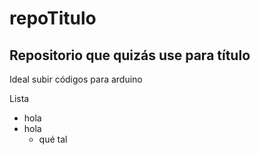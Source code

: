 # repoTitulo

## Repositorio que quizás use para título

Ideal subir códigos para arduino

Lista

* hola
* hola
  * qué tal
